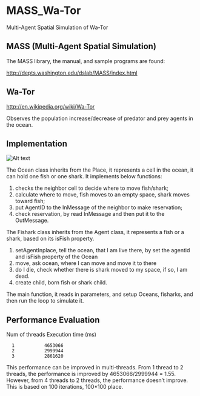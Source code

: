 # MASS_Wa-Tor
Multi-Agent Spatial Simulation of Wa-Tor


## MASS (Multi-Agent Spatial Simulation)

The MASS library, the manual, and sample programs are found:

http://depts.washington.edu/dslab/MASS/index.html


## Wa-Tor
http://en.wikipedia.org/wiki/Wa-Tor

Observes the population increase/decrease of predator and prey agents in the ocean.


## Implementation 
![Alt text](https://github.com/weixu16/MASS_Wa-Tor/blob/master/picture/application%20overview.png)

The Ocean class inherits from the Place, it represents a cell in the ocean, it can hold one fish or one shark. It implements below functions:

1. checks the neighbor cell to decide where to move fish/shark; 
2. calculate where to move, fish moves to an empty space, shark moves toward fish;
3. put AgentID to the InMessage of the neighbor to make reservation;
4. check reservation, by read InMessage and then put it to the OutMessage. 

The Fishark class inherits from the Agent class, it represents a fish or a shark, based on its isFish property. 
1. setAgentInplace, tell the ocean, that I am live there, by set the agentid and isFish property of the Ocean
2. move, ask ocean, where I can move and move it to there
3. do I die, check whether there is shark moved to my space, if so, I am dead.
4. create child, born fish or shark child. 

The main function, it reads in parameters, and setup Oceans, fisharks, and then run the loop to simulate it. 


## Performance Evaluation
Num of threads  Execution time (ms)

      1           4653066
      2           2999944
      3           2861620

This performance can be improved in multi-threads. From 1 thread to 2 threads, the performance is improved by 4653066/2999944 = 1.55. However, from 4 threads to 2 threads, the performance doesn’t improve. This is based on 100 iterations, 100*100 place.
